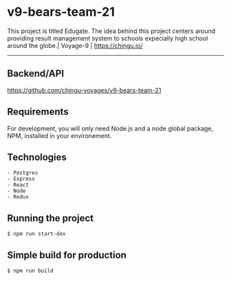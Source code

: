 # v9-bears-team-21

This project is titled Edugate. The idea behind this project centers around providing result management system to schools expecially high school around the globe.| Voyage-9 | https://chingu.io/

---

## Backend/API

https://github.com/chingu-voyages/v9-bears-team-21

## Requirements

For development, you will only need Node.js and a node global package, NPM, installed in your environement.

## Technologies

    - Postgres
    - Express
    - React
    - Node
    - Redux

## Running the project

    $ npm run start-dev

## Simple build for production

    $ npm run build

